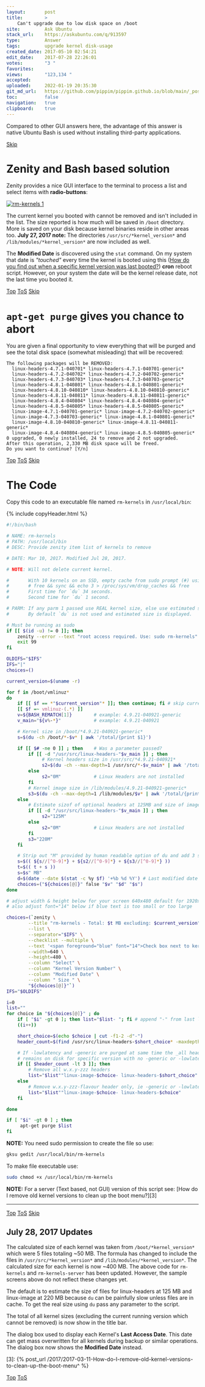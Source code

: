 ```yaml
---
layout:       post
title:        >
    Can't upgrade due to low disk space on /boot
site:         Ask Ubuntu
stack_url:    https://askubuntu.com/q/913597
type:         Answer
tags:         upgrade kernel disk-usage
created_date: 2017-05-10 02:54:21
edit_date:    2017-07-28 22:26:01
votes:        "3 "
favorites:    
views:        "123,134 "
accepted:     
uploaded:     2022-01-19 20:35:30
git_md_url:   https://github.com/pippim/pippim.github.io/blob/main/_posts/2017/2017-05-10-Can^t-upgrade-due-to-low-disk-space-on-^boot.md
toc:          false
navigation:   true
clipboard:    true
---
```


Compared to other GUI answers here, the advantage of this answer is native Ubuntu Bash is used without installing third-party applications.


<a id="hdr1"></a>
<div class="hdr-bar">  <a href="#hdr2" class ="hdr-btn">Skip</a></div>

# Zenity and Bash based solution

Zenity provides a nice GUI interface to the terminal to process a list and select items with **radio-buttons**:

[![rm-kernels 1][1]][1]

The current kernel you booted with cannot be removed and isn't included in the list. The size reported is how much will be saved in `/boot` directory. More is saved on your disk because kernel binaries reside in other areas too. **July 27, 2017 note:** The directories `/usr/src/*kernel_version*` and `/lib/modules/*kernel_version*` are now included as well.

The **Modified Date** is discovered using the `stat` command. On my system that date is *"touched"* every time the kernel is booted using this ([How do you find out when a specific kernel version was last booted?][2]) **cron** reboot script. However, on your system the date will be the kernel release date, not the last time you booted it.


<a id="hdr2"></a>
<div class="hdr-bar">  <a href="#" class ="hdr-btn">Top</a>  <a href="#hdr1" class ="hdr-btn">ToS</a>  <a href="#hdr3" class ="hdr-btn">Skip</a></div>

# `apt-get purge` gives you chance to abort

You are given a final opportunity to view everything that will be purged and see the total disk space (somewhat misleading) that will be recovered:

``` 
The following packages will be REMOVED:
  linux-headers-4.7.1-040701* linux-headers-4.7.1-040701-generic*
  linux-headers-4.7.2-040702* linux-headers-4.7.2-040702-generic*
  linux-headers-4.7.3-040703* linux-headers-4.7.3-040703-generic*
  linux-headers-4.8.1-040801* linux-headers-4.8.1-040801-generic*
  linux-headers-4.8.10-040810* linux-headers-4.8.10-040810-generic*
  linux-headers-4.8.11-040811* linux-headers-4.8.11-040811-generic*
  linux-headers-4.8.4-040804* linux-headers-4.8.4-040804-generic*
  linux-headers-4.8.5-040805* linux-headers-4.8.5-040805-generic*
  linux-image-4.7.1-040701-generic* linux-image-4.7.2-040702-generic*
  linux-image-4.7.3-040703-generic* linux-image-4.8.1-040801-generic*
  linux-image-4.8.10-040810-generic* linux-image-4.8.11-040811-generic*
  linux-image-4.8.4-040804-generic* linux-image-4.8.5-040805-generic*
0 upgraded, 0 newly installed, 24 to remove and 2 not upgraded.
After this operation, 2,330 MB disk space will be freed.
Do you want to continue? [Y/n] 
```


<a id="hdr3"></a>
<div class="hdr-bar">  <a href="#" class ="hdr-btn">Top</a>  <a href="#hdr2" class ="hdr-btn">ToS</a>  <a href="#hdr4" class ="hdr-btn">Skip</a></div>

# The Code

Copy this code to an executable file named `rm-kernels` in `/usr/local/bin`:



{% include copyHeader.html %}
``` bash
#!/bin/bash

# NAME: rm-kernels
# PATH: /usr/local/bin
# DESC: Provide zenity item list of kernels to remove

# DATE: Mar 10, 2017. Modified Jul 28, 2017.

# NOTE: Will not delete current kernel.

#       With 10 kernels on an SSD, empty cache from sudo prompt (#) using:
#       # free && sync && echo 3 > /proc/sys/vm/drop_caches && free
#       First time for `du` 34 seconds.
#       Second time for `du` 1 second.

# PARM:	If any parm 1 passed use REAL kernel size, else use estimated size.
#       By default `du` is not used and estimated size is displayed.

# Must be running as sudo
if [[ $(id -u) != 0 ]]; then
    zenity --error --text "root access required. Use: sudo rm-kernels"
    exit 99
fi

OLDIFS="$IFS"
IFS="|"
choices=()

current_version=$(uname -r)

for f in /boot/vmlinuz*
do
    if [[ $f == *"$current_version"* ]]; then continue; fi # skip current version
    [[ $f =~ vmlinuz-(.*) ]]
    v=${BASH_REMATCH[1]}        # example: 4.9.21-040921-generic
    v_main="${v%-*}"            # example: 4.9.21-040921

    # Kernel size in /boot/*4.9.21-040921-generic*
    s=$(du -ch /boot/*-$v* | awk '/total/{print $1}')

    if [[ $# -ne 0 ]] ; then    # Was a parameter passed?
        if [[ -d "/usr/src/linux-headers-"$v_main ]] ; then
             # Kernel headers size in /usr/src/*4.9.21-040921*
             s2=$(du -ch --max-depth=1 /usr/src/*-$v_main* | awk '/total/{print $1}')
        else
             s2="0M"            # Linux Headers are not installed
        fi
        # Kernel image size in /lib/modules/4.9.21-040921-generic*
        s3=$(du -ch --max-depth=1 /lib/modules/$v* | awk '/total/{print $1}')
    else
        # Estimate sizof of optional headers at 125MB and size of image at 220MB
        if [[ -d "/usr/src/linux-headers-"$v_main ]] ; then
             s2="125M"
        else
             s2="0M"            # Linux Headers are not installed
        fi
        s3="220M"
    fi

    # Strip out "M" provided by human readable option of du and add 3 sizes together
    s=$(( ${s//[^0-9]*} + ${s2//[^0-9]*} + ${s3//[^0-9]*} ))
    t=$(( t + s ))
    s=$s" MB"
    d=$(date --date $(stat -c %y $f) '+%b %d %Y') # Last modified date for display
    choices=("${choices[@]}" false "$v" "$d" "$s")
done

# adjust width & height below for your screen 640x480 default for 1920x1080 HD screen
# also adjust font="14" below if blue text is too small or too large

choices=(`zenity \
        --title "rm-kernels - Total: $t MB excluding: $current_version" \
        --list \
        --separator="$IFS" \
        --checklist --multiple \
        --text '<span foreground="blue" font="14">Check box next to kernel(s) to remove</span>' \
        --width=640 \
        --height=480 \
        --column "Select" \
        --column "Kernel Version Number" \
        --column "Modified Date" \
        --column " Size " \
        "${choices[@]}"`)
IFS="$OLDIFS"

i=0
list=""
for choice in "${choices[@]}" ; do
    if [ "$i" -gt 0 ]; then list="$list- "; fi # append "-" from last loop
    ((i++))

    short_choice=$(echo $choice | cut -f1-2 -d"-")
    header_count=$(find /usr/src/linux-headers-$short_choice* -maxdepth 0 -type d | wc -l)

    # If -lowlatency and -generic are purged at same time the _all header directory
    # remains on disk for specific version with no -generic or -lowlatency below.
    if [[ $header_count -lt 3 ]]; then
        # Remove all w.x.y-zzz headers
        list="$list""linux-image-$choice- linux-headers-$short_choice"
    else
        # Remove w.x.y-zzz-flavour header only, ie -generic or -lowlatency
        list="$list""linux-image-$choice- linux-headers-$choice" 
    fi

done

if [ "$i" -gt 0 ] ; then
     apt-get purge $list
fi
```

**NOTE:** You need sudo permission to create the file so use:

``` bash
gksu gedit /usr/local/bin/rm-kernels
```

To make file executable use:

``` bash
sudo chmod +x /usr/local/bin/rm-kernels
```

**NOTE:** For a server (Text based, not GUI) version of this script see: [How do I remove old kernel versions to clean up the boot menu?][3]

----------


<a id="hdr4"></a>
<div class="hdr-bar">  <a href="#" class ="hdr-btn">Top</a>  <a href="#hdr3" class ="hdr-btn">ToS</a>  <a href="#hdr5" class ="hdr-btn">Skip</a></div>

## July 28, 2017 Updates

The calculated size of each kernel was taken from `/boot/*kernel_version*` which were 5 files totaling ~50 MB. The formula has changed to include the files in `/usr/src/*kernel_version*` and `/lib/modules/*kernel_version*`. The calculated size for each kernel is now ~400 MB. The above code for `rm-kernels` and `rm-kernels-server` has been updated. However, the sample screens above do not reflect these changes yet.

The default is to estimate the size of files for linux-headers at 125 MB and linux-image at 220 MB because `du` can be painfully slow unless files are in cache. To get the real size using `du` pass any parameter to the script.

The total of all kernel sizes (excluding the current running version which cannot be removed) is now show in the title bar.

The dialog box used to display each Kernel's **Last Access Date**. This date can get mass overwritten for all kernels during backup or similar operations. The dialog box now shows the **Modified Date** instead.


  [1]: https://i.stack.imgur.com/KOKWr.png
  [2]: https://askubuntu.com/questions/841810/how-do-you-find-out-when-a-specific-kernel-version-was-last-booted
  [3]: {% post_url /2017/2017-03-11-How-do-I-remove-old-kernel-versions-to-clean-up-the-boot-menu^ %}


<a id="hdr5"></a>
<div class="hdr-bar">  <a href="#" class ="hdr-btn">Top</a>  <a href="#hdr4" class ="hdr-btn">ToS</a></div>

